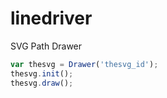 # linedriver
SVG Path Drawer

```javascript
var thesvg = Drawer('thesvg_id');
thesvg.init();
thesvg.draw();
```
